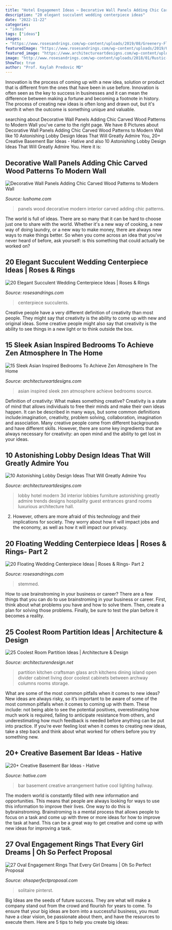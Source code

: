 ```yaml
---
title: "Hotel Engagement Ideas ~ Decorative Wall Panels Adding Chic Carved Wood Patterns To Modern Wall"
description: "20 elegant succulent wedding centerpiece ideas"
date: "2022-11-22"
categories:
- "ideas"
tags: ["ideas"]
images:
- "https://www.rosesandrings.com/wp-content/uploads/2019/08/Greenery-Floating-Candle-Centerpieces.jpg"
featuredImage: "https://www.rosesandrings.com/wp-content/uploads/2019/08/Greenery-Floating-Candle-Centerpieces.jpg"
featured_image: "https://www.architectureartdesigns.com/wp-content/uploads/2015/06/410.jpg"
image: "http://www.rosesandrings.com/wp-content/uploads/2018/01/Rustic-succulent-wedding-table-decor.jpg"
ShowToc: true
author: "Prof. Kaylah Predovic MD"
---
```



Innovation is the process of coming up with a new idea, solution or product that is different from the ones that have been in use before. Innovation is often seen as the key to success in businesses and it can mean the difference between making a fortune and becoming a footnote in history. The process of creating new ideas is often long and drawn out, but it's worth it when the outcome is something unique and valuable.

	

		
searching about Decorative Wall Panels Adding Chic Carved Wood Patterns to Modern Wall you've came to the right page. We have 8 Pictures about Decorative Wall Panels Adding Chic Carved Wood Patterns to Modern Wall like 10 Astonishing Lobby Design Ideas That Will Greatly Admire You, 20+ Creative Basement Bar Ideas - Hative and also 10 Astonishing Lobby Design Ideas That Will Greatly Admire You. Here it is:
		
    
## Decorative Wall Panels Adding Chic Carved Wood Patterns To Modern Wall

<img loading=lazy src="https://www.lushome.com/wp-content/uploads/2013/08/wood-wall-panels-interior-design-trends-11.jpg" onerror="this.onerror=null;this.src='https://tse4.mm.bing.net/th?id=OIP.i4Ramo9s7aTgCDGx84xSAAHaFN&amp;pid=15.1';" alt="Decorative Wall Panels Adding Chic Carved Wood Patterns to Modern Wall">

_Source: lushome.com_

>panels wood decorative modern interior carved adding chic patterns. 

	

The world is full of ideas. There are so many that it can be hard to choose just one to share with the world. Whether it's a new way of cooking, a new way of doing laundry, or a new way to make money, there are always new ways to make things better. So when you come across an idea that you've never heard of before, ask yourself: is this something that could actually be worked on?

    
## 20 Elegant Succulent Wedding Centerpiece Ideas | Roses &amp; Rings

<img loading=lazy src="http://www.rosesandrings.com/wp-content/uploads/2018/01/Rustic-succulent-wedding-table-decor.jpg" onerror="this.onerror=null;this.src='https://tse1.mm.bing.net/th?id=OIP.YrcE1y05nrUN3S69OvTOEwHaLH&amp;pid=15.1';" alt="20 Elegant Succulent Wedding Centerpiece Ideas | Roses &amp; Rings">

_Source: rosesandrings.com_

>centerpiece succulents. 

	

Creative people have a very different definition of creativity than most people. They might say that creativity is the ability to come up with new and original ideas. Some creative people might also say that creativity is the ability to see things in a new light or to think outside the box.

    
## 15 Sleek Asian Inspired Bedrooms To Achieve Zen Atmosphere In The Home

<img loading=lazy src="https://www.architectureartdesigns.com/wp-content/uploads/2015/09/13-630x471.png" onerror="this.onerror=null;this.src='https://tse4.mm.bing.net/th?id=OIP.pzq3Xc7v3cHqO9FsTD_lIwHaFi&amp;pid=15.1';" alt="15 Sleek Asian Inspired Bedrooms To Achieve Zen Atmosphere In The Home">

_Source: architectureartdesigns.com_

>asian inspired sleek zen atmosphere achieve bedrooms source. 

	

Definition of creativity: What makes something creative?
Creativity is a state of mind that allows individuals to free their minds and make their own ideas happen. It can be described in many ways, but some common definitions include:imagination, creativity, problem solving, collaboration, imagination and association. 
Many creative people come from different backgrounds and have different skills. However, there are some key ingredients that are always necessary for creativity: an open mind and the ability to get lost in your ideas.

    
## 10 Astonishing Lobby Design Ideas That Will Greatly Admire You

<img loading=lazy src="https://www.architectureartdesigns.com/wp-content/uploads/2015/06/410.jpg" onerror="this.onerror=null;this.src='https://tse1.mm.bing.net/th?id=OIP.SdHQk1WxBhVd4zZ-lNUffgHaEm&amp;pid=15.1';" alt="10 Astonishing Lobby Design Ideas That Will Greatly Admire You">

_Source: architectureartdesigns.com_

>lobby hotel modern 3d interior lobbies furniture astonishing greatly admire trends designs hospitality guest entrances grand rooms luxurious architecture hall. 

	

2. However, others are more afraid of this technology and their implications for society. They worry about how it will impact jobs and the economy, as well as how it will impact our privacy. 

    
## 20 Floating Wedding Centerpiece Ideas | Roses &amp; Rings- Part 2

<img loading=lazy src="https://www.rosesandrings.com/wp-content/uploads/2019/08/Greenery-Floating-Candle-Centerpieces.jpg" onerror="this.onerror=null;this.src='https://tse1.mm.bing.net/th?id=OIP.3fSx90YOFAQCALhVENxxVgHaLH&amp;pid=15.1';" alt="20 Floating Wedding Centerpiece Ideas | Roses &amp; Rings- Part 2">

_Source: rosesandrings.com_

>stemmed. 

	

How to use brainstroming in your business or career?
There are a few things that you can do to use brainstroming in your business or career. First, think about what problems you have and how to solve them. Then, create a plan for solving those problems. Finally, be sure to test the plan before it becomes a reality.

    
## 25 Coolest Room Partition Ideas | Architecture &amp; Design

<img loading=lazy src="http://cdn.architecturendesign.net/wp-content/uploads/2014/08/1446.jpg" onerror="this.onerror=null;this.src='https://tse1.mm.bing.net/th?id=OIP.6iDV5z49ztLLQfWfhoEl0AHaJV&amp;pid=15.1';" alt="25 Coolest Room Partition Ideas | Architecture &amp; Design">

_Source: architecturendesign.net_

>partition kitchen craftsman glass arch kitchens dining island open divider cabinet living door coolest cabinets between archway columns rooms storage. 

	

What are some of the most common pitfalls when it comes to new ideas?
New ideas are always risky, so it’s important to be aware of some of the most common pitfalls when it comes to coming up with them. These include: not being able to see the potential positives, overestimating how much work is required, failing to anticipate resistance from others, and underestimating how much feedback is needed before anything can be put into practice. If you’re ever feeling lost when it comes to creating new ideas, take a step back and think about what worked for others before you try something new.

    
## 20+ Creative Basement Bar Ideas - Hative

<img loading=lazy src="https://hative.com/wp-content/uploads/2014/05/basement-bar-ideas/13-wall-arrangement.jpg" onerror="this.onerror=null;this.src='https://tse1.mm.bing.net/th?id=OIP.cFNCNa6iVc-TO7xSlDm1QQHaJ3&amp;pid=15.1';" alt="20+ Creative Basement Bar Ideas - Hative">

_Source: hative.com_

>bar basement creative arrangement hative cool lighting hallway. 

	

The modern world is constantly filled with new information and opportunities. This means that people are always looking for ways to use this information to improve their lives. One way to do this is bybrainstroming. Brainstroming is a mental process that allows people to focus on a task and come up with three or more ideas for how to improve the task at hand. This can be a great way to get creative and come up with new ideas for improving a task.

    
## 27 Oval Engagement Rings That Every Girl Dreams | Oh So Perfect Proposal

<img loading=lazy src="https://ohsoperfectproposal.com/wp-content/uploads/2019/05/oval-engagement-rings-wedding-ring-sets-wedding-rings-diamnd-ngagement-rings-white-gold-engagement-rings-jeanpierrejewelers-.jpg" onerror="this.onerror=null;this.src='https://tse4.mm.bing.net/th?id=OIP.7kY31GvCLdjfxRoGY3daOAHaLG&amp;pid=15.1';" alt="27 Oval Engagement Rings That Every Girl Dreams | Oh So Perfect Proposal">

_Source: ohsoperfectproposal.com_

>solitaire pinterst. 

	

Big Ideas are the seeds of future success. They are what will make a company stand out from the crowd and flourish for years to come. To ensure that your big ideas are born into a successful business, you must have a clear vision, be passionate about them, and have the resources to execute them. Here are 5 tips to help you create big ideas: 

